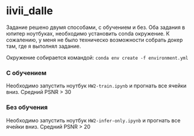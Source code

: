 # iivii_dalle

Задание решено двумя способами, с обучением и без. Оба задания в юпитер ноутбуках, необходимо установить conda окружение. К сожалению, у меня не было техническо возможности собрать докер там, где я выполнял задание.

Окружение собирается командой:
`conda env create -f environment.yml`


### С обучением

Необходимо запустить ноутбук `HW2-train.ipynb` и прогнать все ячейки вниз. Средний PSNR > 30

### Без обучения

Необходимо запустить ноутбук `HW2-infer-only.ipynb` и прогнать все ячейки вниз. Средний PSNR > 20
